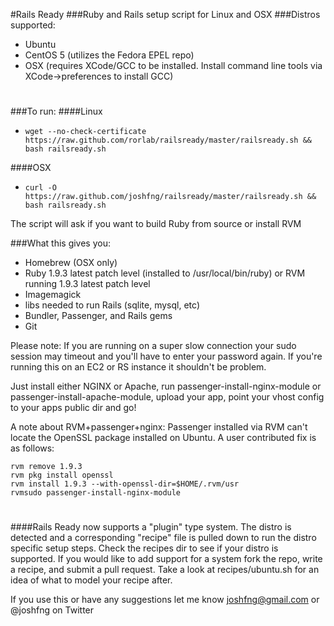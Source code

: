 #Rails Ready
###Ruby and Rails setup script for Linux and OSX
###Distros supported:
 * Ubuntu
 * CentOS 5 (utilizes the Fedora EPEL repo)
 * OSX (requires XCode/GCC to be installed. Install command line tools via XCode->preferences to install GCC)

#
###To run:
####Linux
  * `wget --no-check-certificate https://raw.github.com/rorlab/railsready/master/railsready.sh && bash railsready.sh`

####OSX
  * `curl -O https://raw.github.com/joshfng/railsready/master/railsready.sh && bash railsready.sh`

The script will ask if you want to build Ruby from source or install RVM

###What this gives you:
  * Homebrew (OSX only)
  * Ruby 1.9.3 latest patch level (installed to /usr/local/bin/ruby) or RVM running 1.9.3 latest patch level
  * Imagemagick
  * libs needed to run Rails (sqlite, mysql, etc)
  * Bundler, Passenger, and Rails gems
  * Git

Please note: If you are running on a super slow connection your sudo session may timeout and you'll have to enter your password again. If you're running this on an EC2 or RS instance it shouldn't be problem.

Just install either NGINX or Apache, run passenger-install-nginx-module or passenger-install-apache-module, upload your app, point your vhost config to your apps public dir and go!

A note about RVM+passenger+nginx:
Passenger installed via RVM can't locate the OpenSSL package installed on Ubuntu. A user contributed fix is as follows:

````
rvm remove 1.9.3
rvm pkg install openssl
rvm install 1.9.3 --with-openssl-dir=$HOME/.rvm/usr
rvmsudo passenger-install-nginx-module
````

#
####Rails Ready now supports a "plugin" type system. The distro is detected and a corresponding "recipe" file is pulled down to run the distro specific setup steps. Check the recipes dir to see if your distro is supported. If you would like to add support for a system fork the repo, write a recipe, and submit a pull request. Take a look at recipes/ubuntu.sh for an idea of what to model your recipe after.

If you use this or have any suggestions let me know joshfng@gmail.com or @joshfng on Twitter

